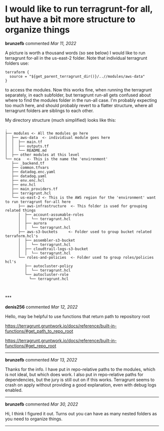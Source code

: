# I would like to run terragrunt-for all, but have a bit more structure to organize things

**brunzefb** commented *Mar 11, 2022*

A picture is worth a thousand words (so see below) I would like to run terragrunt for-all in the us-east-2 folder.  Note that individual terragrunt folders use:
```
terraform {
  source = "${get_parent_terragrunt_dir()}/..//modules/aws-data"
}
```
to access the modules.  Now this works fine, when running the terragrunt separately, in each subfolder, but terragrunt run-all gets confused about where to find the modules folder in the run-all case.  I'm probably expecting too much here, and should probably revert to a flatter structure, where all terragrunt folders are siblings to each other.

My directory structure (much simplified) looks like this:
```
.
├── modules <- All the modules go here
│  ├── aws-data  <- individiual module goes here
│  │  ├── main.tf
│  │  ├── outputs.tf
│  │  └── README.md
│  ├── other modules at this level
└── nca   <- This is the name the 'environment'
   ├── _backend.tf
   ├── common.tfvars
   ├── datadog.enc.yaml
   ├── datadog.yaml
   ├── env.enc.hcl
   ├── env.hcl
   ├── main_providers.tf
   ├── terragrunt.hcl
   └── us-east-2 <- This is the AWS region for the 'environment' want to run terragrunt for-all here
      ├── aws-infrastructure  <- This folder is used for grouping related things
      │  ├── account-assumable-roles
      │  │  └── terragrunt.hcl
      │  ├── aurora
      │  │  └── terragrunt.hcl
      ├── aws-s3-buckets     <- Folder used to group bucket related terraform.hcl's
      │  ├── assembler-s3-bucket
      │  │  └── terragrunt.hcl
      │  ├── cloudtrail-logs-s3-bucket
      │  │  └── terragrunt.hcl
      └── roles-and-policies  <- Folder used to group roles/policies hcl's
         ├── autocluster-policy
         │  └── terragrunt.hcl
         └── autocluster-role
           └── terragrunt.hcl
      
```

<br />
***


**denis256** commented *Mar 12, 2022*

Hello,
may be helpful to use functions that return path to repository root

https://terragrunt.gruntwork.io/docs/reference/built-in-functions/#get_path_to_repo_root

https://terragrunt.gruntwork.io/docs/reference/built-in-functions/#get_repo_root


***

**brunzefb** commented *Mar 13, 2022*

Thanks for the info.  I have put in repo-relative paths to the modules, which is not ideal, but which does work.  I also put in repo-relative paths for dependencies, but the jury is still out on if this works.  Terragrunt seems to crash on apply without providing a good explanation, even with debug logs enabled.
***

**brunzefb** commented *Mar 30, 2022*

Hi, I think I figured it out.  Turns out you can have as many nested folders as you need to organize things.
***


